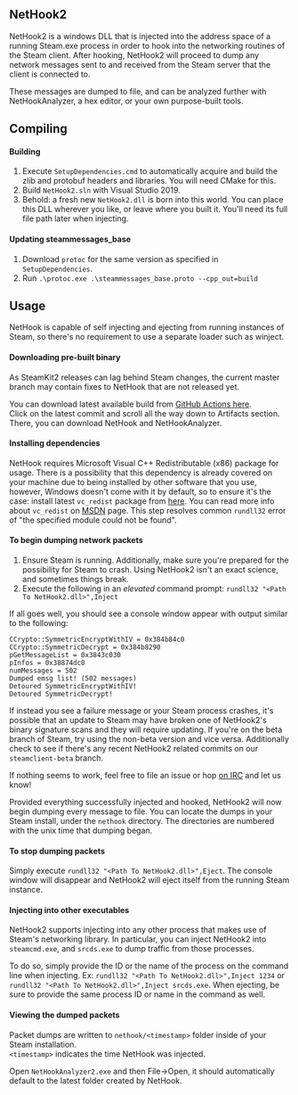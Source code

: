 ## NetHook2

NetHook2 is a windows DLL that is injected into the address space of a running Steam.exe process in order to hook into the networking routines of the Steam client. After hooking, NetHook2 will proceed to dump any network messages sent to and received from the Steam server that the client is connected to.

These messages are dumped to file, and can be analyzed further with NetHookAnalyzer, a hex editor, or your own purpose-built tools.

## Compiling

#### Building

1. Execute `SetupDependencies.cmd` to automatically acquire and build the zlib and protobuf headers and libraries. You will need CMake for this.
2. Build `NetHook2.sln` with Visual Studio 2019.
3. Behold: a fresh new `NetHook2.dll` is born into this world. You can place this DLL wherever you like, or leave where you built it. You'll need its full file path later when injecting.

#### Updating steammessages_base

1. Download `protoc` for the same version as specified in `SetupDependencies`.
2. Run `.\protoc.exe .\steammessages_base.proto --cpp_out=build`

## Usage

NetHook is capable of self injecting and ejecting from running instances of Steam, so there's no requirement to use a separate loader such as winject.

#### Downloading pre-built binary

As SteamKit2 releases can lag behind Steam changes, the current master branch may contain fixes to NetHook that are not released yet.

You can download latest available build from [GitHub Actions here](https://github.com/SteamRE/SteamKit/actions).  
Click on the latest commit and scroll all the way down to Artifacts section.
There, you can download NetHook and NetHookAnalyzer.

#### Installing dependencies

NetHook requires Microsoft Visual C++ Redistributable (x86) package for usage. There is a possibility that this dependency is already covered on your machine due to being installed by other software that you use, however, Windows doesn't come with it by default, so to ensure it's the case: install latest `vc_redist` package from [here](https://aka.ms/vs/17/release/vc_redist.x86.exe). You can read more info about `vc_redist` on [MSDN](https://docs.microsoft.com/cpp/windows/latest-supported-vc-redist) page. This step resolves common `rundll32` error of "the specified module could not be found".

#### To begin dumping network packets

1. Ensure Steam is running. Additionally, make sure you're prepared for the possibility for Steam to crash. Using NetHook2 isn't an exact science, and sometimes things break.
2. Execute the following in an _elevated_ command prompt: `rundll32 "<Path To NetHook2.dll>",Inject`

If all goes well, you should see a console window appear with output similar to the following:

```
CCrypto::SymmetricEncryptWithIV = 0x384b84c0
CCrypto::SymmetricDecrypt = 0x384b8290
pGetMessageList = 0x3843c030
pInfos = 0x38874dc0
numMessages = 502
Dumped emsg list! (502 messages)
Detoured SymmetricEncryptWithIV!
Detoured SymmetricDecrypt!
```

If instead you see a failure message or your Steam process crashes, it's possible that an update to Steam may have broken one of NetHook2's binary signature scans and they will require updating. If you're on the beta branch of Steam, try using the non-beta version and vice versa. Additionally check to see if there's any recent NetHook2 related commits on our `steamclient-beta` branch.

If nothing seems to work, feel free to file an issue or hop [on IRC](https://github.com/SteamRE/SteamKit/wiki#contact) and let us know!

Provided everything successfully injected and hooked, NetHook2 will now begin dumping every message to file. You can locate the dumps in your Steam install, under the `nethook` directory. The directories are numbered with the unix time that dumping began.

#### To stop dumping packets

Simply execute `rundll32 "<Path To NetHook2.dll>",Eject`. The console window will disappear and NetHook2 will eject itself from the running Steam instance.

#### Injecting into other executables

NetHook2 supports injecting into any other process that makes use of Steam's networking library. In particular, you can inject NetHook2 into `steamcmd.exe`, and `srcds.exe` to dump traffic from those processes.

To do so, simply provide the ID or the name of the process on the command line when injecting. Ex: `rundll32 "<Path To NetHook2.dll>",Inject 1234` or `rundll32 "<Path To NetHook2.dll>",Inject srcds.exe`. When ejecting, be sure to provide the same process ID or name in the command as well.

#### Viewing the dumped packets

Packet dumps are written to `nethook/<timestamp>` folder inside of your Steam installation.  
`<timestamp>` indicates the time NetHook was injected.

Open `NetHookAnalyzer2.exe` and then File->Open, it should automatically default to the latest folder created by NetHook.
